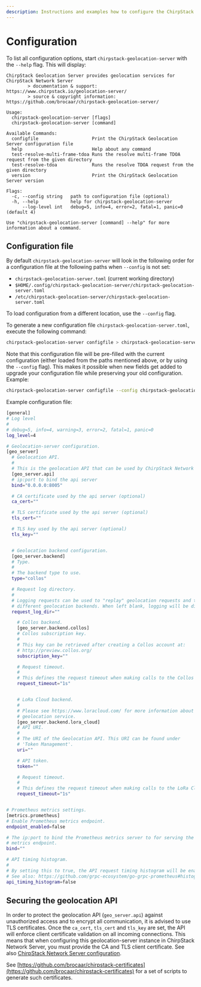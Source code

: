 ```yaml
---
description: Instructions and examples how to configure the ChirpStack Geolocation Server service.
---
```


# Configuration

To list all configuration options, start `chirpstack-geolocation-server` with the `--help`
flag. This will display:

```text
ChirpStack Geolocation Server provides geolocation services for ChirpStack Network Server
        > documentation & support: https://www.chirpstack.io/geolocation-server/
        > source & copyright information: https://github.com/brocaar/chirpstack-geolocation-server/

Usage:
  chirpstack-geolocation-server [flags]
  chirpstack-geolocation-server [command]

Available Commands:
  configfile                    Print the ChirpStack Geolocation Server configuration file
  help                          Help about any command
  test-resolve-multi-frame-tdoa Runs the resolve multi-frame TDOA request from the given directory
  test-resolve-tdoa             Runs the resolve TDOA request from the given directory
  version                       Print the ChirpStack Geolocation Server version

Flags:
  -c, --config string   path to configuration file (optional)
  -h, --help            help for chirpstack-geolocation-server
      --log-level int   debug=5, info=4, error=2, fatal=1, panic=0 (default 4)

Use "chirpstack-geolocation-server [command] --help" for more information about a command.
```

## Configuration file

By default `chirpstack-geolocation-server` will look in the following order for a
configuration file at the following paths when `--config` is not set:

* `chirpstack-geolocation-server.toml` (current working directory)
* `$HOME/.config/chirpstack-geolocation-server/chirpstack-geolocation-server.toml`
* `/etc/chirpstack-geolocation-server/chirpstack-geolocation-server.toml`

To load configuration from a different location, use the `--config` flag.

To generate a new configuration file `chirpstack-geolocation-server.toml`, execute the following command:

```bash
chirpstack-geolocation-server configfile > chirpstack-geolocation-server.toml
```

Note that this configuration file will be pre-filled with the current configuration
(either loaded from the paths mentioned above, or by using the `--config` flag).
This makes it possible when new fields get added to upgrade your configuration file
while preserving your old configuration. Example:

```bash
chirpstack-geolocation-server configfile --config chirpstack-geolocation-server-old.toml > chirpstack-geolocation-server-new.toml
```

Example configuration file:

```bash
[general]
# Log level
#
# debug=5, info=4, warning=3, error=2, fatal=1, panic=0
log_level=4

# Geolocation-server configuration.
[geo_server]
  # Geolocation API.
  #
  # This is the geolocation API that can be used by ChirpStack Network Server.
  [geo_server.api]
  # ip:port to bind the api server
  bind="0.0.0.0:8005"

  # CA certificate used by the api server (optional)
  ca_cert=""

  # TLS certificate used by the api server (optional)
  tls_cert=""

  # TLS key used by the api server (optional)
  tls_key=""


  # Geolocation backend configuration.
  [geo_server.backend]
  # Type.
  #
  # The backend type to use.
  type="collos"

  # Request log directory.
  #
  # Logging requests can be used to "replay" geolocation requests and to compare
  # different geolocation backends. When left blank, logging will be disabled.
  request_log_dir=""

    # Collos backend.
    [geo_server.backend.collos]
    # Collos subscription key.
    #
    # This key can be retrieved after creating a Collos account at:
    # http://preview.collos.org/
    subscription_key=""

    # Request timeout.
    #
    # This defines the request timeout when making calls to the Collos API.
    request_timeout="1s"


    # LoRa Cloud backend.
    #
    # Please see https://www.loracloud.com/ for more information about this
    # geolocation service.
    [geo_server.backend.lora_cloud]
    # API URI.
    #
    # The URI of the Geolocation API. This URI can be found under
    # 'Token Management'.
    uri=""

    # API token.
    token=""

    # Request timeout.
    #
    # This defines the request timeout when making calls to the LoRa Cloud API.
    request_timeout="1s"


# Prometheus metrics settings.
[metrics.prometheus]
# Enable Prometheus metrics endpoint.
endpoint_enabled=false

# The ip:port to bind the Prometheus metrics server to for serving the
# metrics endpoint.
bind=""

# API timing histogram.
#
# By setting this to true, the API request timing histogram will be enabled.
# See also: https://github.com/grpc-ecosystem/go-grpc-prometheus#histograms
api_timing_histogram=false
```

## Securing the geolocation API

In order to protect the geolocation API (`geo_server.api`) against
unauthorized access and to encrypt all communication, it is advised to use
TLS certificates. Once the `ca_cert`, `tls_cert` and `tls_key` are set,
the API will enforce client certificate validation on all incoming connections.
This means that when configuring this geolocation-server instance in ChirpStack Network Server,
you must provide the CA and TLS client certificate. See also
[ChirpStack Network Server configuration](/network-server/install/config/).

See [https://github.com/brocaar/chirpstack-certificates](https://github.com/brocaar/chirpstack-certificates)
for a set of scripts to generate such certificates.
